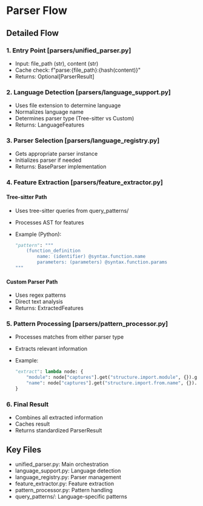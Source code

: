 # Parser Flow

## Detailed Flow

### 1. Entry Point [parsers/unified_parser.py]

- Input: file_path (str), content (str)
- Cache check: f"parse:{file_path}:{hash(content)}"
- Returns: Optional[ParserResult]

### 2. Language Detection [parsers/language_support.py]

- Uses file extension to determine language
- Normalizes language name
- Determines parser type (Tree-sitter vs Custom)
- Returns: LanguageFeatures

### 3. Parser Selection [parsers/language_registry.py]

- Gets appropriate parser instance
- Initializes parser if needed
- Returns: BaseParser implementation

### 4. Feature Extraction [parsers/feature_extractor.py]

#### Tree-sitter Path

- Uses tree-sitter queries from query_patterns/
- Processes AST for features
- Example (Python):

  ```python
  "pattern": """
      (function_definition
          name: (identifier) @syntax.function.name
          parameters: (parameters) @syntax.function.params
  """
  ```

#### Custom Parser Path

- Uses regex patterns
- Direct text analysis
- Returns: ExtractedFeatures

### 5. Pattern Processing [parsers/pattern_processor.py]

- Processes matches from either parser type
- Extracts relevant information
- Example:

  ```python
  "extract": lambda node: {
      "module": node["captures"].get("structure.import.module", {}).get("text", ""),
      "name": node["captures"].get("structure.import.from.name", {}).get("text", "")
  }
  ```

### 6. Final Result

- Combines all extracted information
- Caches result
- Returns standardized ParserResult

## Key Files

- unified_parser.py: Main orchestration
- language_support.py: Language detection
- language_registry.py: Parser management
- feature_extractor.py: Feature extraction
- pattern_processor.py: Pattern handling
- query_patterns/: Language-specific patterns
